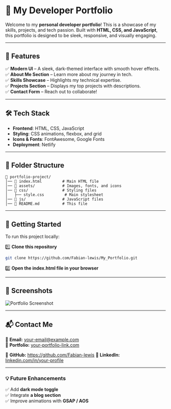 # 🚀 My Developer Portfolio

Welcome to my **personal developer portfolio**! This is a showcase of my skills, projects, and tech passion. Built with **HTML, CSS, and JavaScript**, this portfolio is designed to be sleek, responsive, and visually engaging.

---

## 📌 Features
✅ **Modern UI** – A sleek, dark-themed interface with smooth hover effects.  
✅ **About Me Section** – Learn more about my journey in tech.  
✅ **Skills Showcase** – Highlights my technical expertise.  
✅ **Projects Section** – Displays my top projects with descriptions.  
✅ **Contact Form** – Reach out to collaborate!  

---

## 🛠️ Tech Stack
- **Frontend**: HTML, CSS, JavaScript  
- **Styling**: CSS animations, flexbox, and grid  
- **Icons & Fonts**: FontAwesome, Google Fonts  
- **Deployment**: Netlify  

---

## 📂 Folder Structure
```
📁 portfolio-project/
│── 📄 index.html         # Main HTML file  
│── 📁 assets/            # Images, fonts, and icons  
│── 📁 css/               # Styling files  
│   ├── style.css         # Main stylesheet  
│── 📁 js/                # JavaScript files 
│── 📄 README.md          # This file  
```

---

## 🚀 Getting Started
To run this project locally:

1️⃣ **Clone this repository**  
```bash
git clone https://github.com/Fabian-lewis/My_Portfolio.git
```
2️⃣ **Open the index.html file in your browser**  

---

## 📸 Screenshots
![Portfolio Screenshot](assets/portfolio-preview.png)  

---

## 📬 Contact Me
📧 **Email:** your-email@example.com  
🔗 **Portfolio:** [your-portfolio-link.com](#)  

🐙 **GitHub:** https://github.com/Fabian-lewis
💼 **LinkedIn:** [linkedin.com/in/your-profile](https://www.linkedin.com/in/fabian-ndungu)  

---

### 💡 Future Enhancements
✅ Add **dark mode toggle**  
✅ Integrate **a blog section**  
✅ Improve animations with **GSAP / AOS**  
